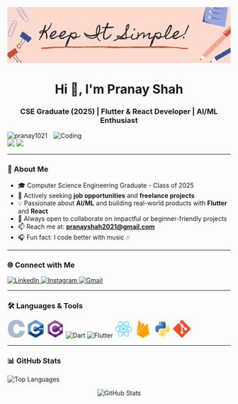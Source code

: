 ![MasterHead](https://raw.githubusercontent.com/Pranay1021/Pranay1021/main/banner.png)

<h1 align="center">Hi 👋, I'm Pranay Shah</h1>
<h3 align="center">CSE Graduate (2025) | Flutter & React Developer | AI/ML Enthusiast</h3>

<img align="right" alt="Coding" width="400" src="https://camo.githubusercontent.com/5ddf73ad3a205111cf8c686f687fc216c2946a75005718c8da5b837ad9de78c9/68747470733a2f2f7468756d62732e6766796361742e636f6d2f4576696c4e657874446576696c666973682d736d616c6c2e676966">

<p align="left">
  <img src="https://komarev.com/ghpvc/?username=pranay1021&label=Profile%20views&color=0e75b6&style=flat" alt="pranay1021" />
  <img src="https://img.shields.io/badge/Looking%20for-Job%20%26%20Freelance%20Opportunities-blue" />
  <img src="https://img.shields.io/badge/Loves-Music-%23ff69b4" />
</p>

---

### 🚀 About Me

- 🎓 Computer Science Engineering Graduate - Class of 2025  
- 💼 Actively seeking **job opportunities** and **freelance projects**  
- 💡 Passionate about **AI/ML** and building real-world products with **Flutter** and **React**  
- 🤝 Always open to collaborate on impactful or beginner-friendly projects  
- 📫 Reach me at: **pranayshah2021@gmail.com**  
- 🎧 Fun fact: I code better with music 🎶  

---

### 🌐 Connect with Me

<p align="left">
  <a href="https://www.linkedin.com/in/pranay-shah-0643b5224/" target="_blank">
    <img src="https://img.shields.io/badge/LinkedIn-blue?logo=linkedin" alt="LinkedIn" />
  </a>
  <a href="https://instagram.com/_pranay_shah_" target="_blank">
    <img src="https://img.shields.io/badge/Instagram-%23E4405F.svg?logo=instagram&logoColor=white" alt="Instagram" />
  </a>
  <a href="mailto:pranayshah2021@gmail.com">
    <img src="https://img.shields.io/badge/Gmail-D14836?logo=gmail&logoColor=white" alt="Gmail" />
  </a>
</p>

---

### 🛠️ Languages & Tools

<p align="left">
  <img src="https://raw.githubusercontent.com/devicons/devicon/master/icons/c/c-original.svg" alt="C" width="40" height="40"/>
  <img src="https://raw.githubusercontent.com/devicons/devicon/master/icons/cplusplus/cplusplus-original.svg" alt="C++" width="40" height="40"/>
  <img src="https://raw.githubusercontent.com/devicons/devicon/master/icons/csharp/csharp-original.svg" alt="C#" width="40" height="40"/>
  <img src="https://www.vectorlogo.zone/logos/dartlang/dartlang-icon.svg" alt="Dart" width="40" height="40"/>
  <img src="https://www.vectorlogo.zone/logos/flutterio/flutterio-icon.svg" alt="Flutter" width="40" height="40"/>
  <img src="https://raw.githubusercontent.com/devicons/devicon/master/icons/react/react-original.svg" alt="React" width="40" height="40"/>
  <img src="https://raw.githubusercontent.com/devicons/devicon/master/icons/firebase/firebase-plain.svg" alt="Firebase" width="40" height="40"/>
  <img src="https://raw.githubusercontent.com/devicons/devicon/master/icons/python/python-original.svg" alt="Python" width="40" height="40"/>
  <img src="https://raw.githubusercontent.com/devicons/devicon/master/icons/git/git-original.svg" alt="Git" width="40" height="40"/>
</p>

---

### 📊 GitHub Stats

<p align="left">
  <img src="https://github-readme-stats.vercel.app/api/top-langs?username=pranay1021&show_icons=true&locale=en&layout=compact" alt="Top Languages" />
</p>

<p align="center">
  <img src="https://github-readme-stats.vercel.app/api?username=pranay1021&show_icons=true&locale=en" alt="GitHub Stats" />
</p>
